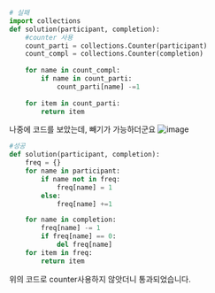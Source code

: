 ``` python
# 실패 
import collections
def solution(participant, completion):
    #counter 사용
    count_parti = collections.Counter(participant)
    count_compl = collections.Counter(completion)
    
    for name in count_compl:
        if name in count_parti:
            count_parti[name] -=1
            
    for item in count_parti:
        return item
```
나중에 코드를 보았는데, 빼기가 가능하더군요 
![image](https://github.com/movie5/python_algorithm_interview/assets/43196430/794b26b4-7751-4e51-9b09-9d19b79b50e5)

```python
#성공
def solution(participant, completion):
    freq = {}
    for name in participant:
        if name not in freq:
            freq[name] = 1
        else:
            freq[name] +=1

    for name in completion:
        freq[name] -= 1
        if freq[name] == 0:
            del freq[name]
    for item in freq:
        return item
```
위의 코드로 counter사용하지 않앗더니 통과되었습니다. 

